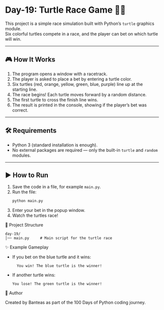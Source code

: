 # Day-19: Turtle Race Game 🐢🏁

This project is a simple race simulation built with Python’s `turtle` graphics module.  
Six colorful turtles compete in a race, and the player can bet on which turtle will win.

---

## 🎮 How It Works
1. The program opens a window with a racetrack.
2. The player is asked to place a bet by entering a turtle color.
3. Six turtles (red, orange, yellow, green, blue, purple) line up at the starting line.
4. The race begins! Each turtle moves forward by a random distance.
5. The first turtle to cross the finish line wins.
6. The result is printed in the console, showing if the player’s bet was correct.

---

## 🛠 Requirements
- Python 3 (standard installation is enough).
- No external packages are required — only the built-in `turtle` and `random` modules.

---

## ▶️ How to Run
1. Save the code in a file, for example `main.py`.
2. Run the file:
   ```bash
   python main.py
3. Enter your bet in the popup window.
4. Watch the turtles race!

📂 Project Structure

    day-19/
    │── main.py     # Main script for the turtle race

✨ Example Gameplay

- If you bet on the blue turtle and it wins:

        You win! The blue turtle is the winner!
- If another turtle wins:

      You lose! The green turtle is the winner!

🙌 Author

Created by Banteas as part of the 100 Days of Python coding journey.